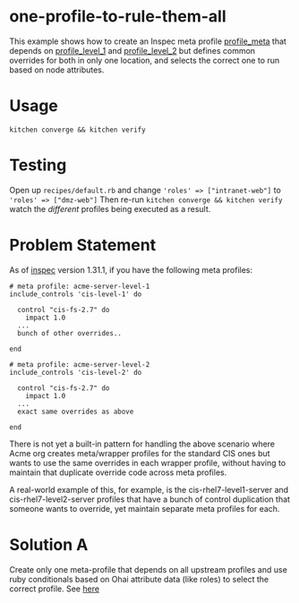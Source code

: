 # one-profile-to-rule-them-all
This example shows how to create an Inspec meta profile [profile_meta](test/smoke/profile_meta/inspec.yml) that depends on [profile_level_1](test/smoke/profile_level_1/controls/example.rb) and [profile_level_2](test/smoke/profile_level_2/controls/example.rb) but defines common overrides for both in only one location, and selects the correct one to run based on node attributes.

# Usage
```
kitchen converge && kitchen verify
```

# Testing
Open up `recipes/default.rb` and change `'roles' => ["intranet-web"]` to `'roles' => ["dmz-web"]`
Then re-run `kitchen converge && kitchen verify` watch the _different_ profiles being executed as a result.

# Problem Statement
As of [inspec](https://www.inspec.io) version 1.31.1, if you have the following meta profiles:

```
# meta profile: acme-server-level-1
include_controls 'cis-level-1' do

  control "cis-fs-2.7" do
    impact 1.0
  ...
  bunch of other overrides..

end
```

```
# meta profile: acme-server-level-2
include_controls 'cis-level-2' do

  control "cis-fs-2.7" do
    impact 1.0
  ...
  exact same overrides as above

end
```

There is not yet a built-in pattern for handling the above scenario where Acme org creates meta/wrapper profiles for the standard CIS ones but wants to use the same overrides in each wrapper profile, without having to maintain that duplicate override code across meta profiles.

A real-world example of this, for example, is the cis-rhel7-level1-server and cis-rhel7-level2-server profiles that have a bunch of control duplication that someone wants to override, yet maintain separate meta profiles for each.

# Solution A
Create only one meta-profile that depends on all upstream profiles and use ruby conditionals based on Ohai attribute data (like roles) to select the correct profile. See [here](test/smoke/profile_meta/controls/example.rb)
